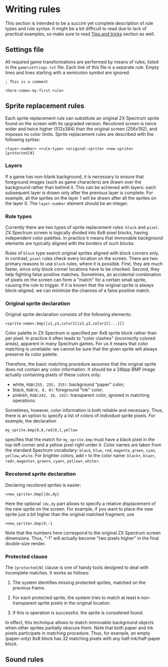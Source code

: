 # Writing rules
This section is intended to be a succint yet complete description of rule types and rule syntax. It might be a bit difficult to read due to lack of practical examples, so make sure to read [Tips and tricks](tips-tricks.md) section as well.

## Settings file

All required game transformations are performed by means of rules, listed in the `game\settings.txt` file. Each line of this file is a separate rule. Empty lines and lines starting with a semicolon symbol are ignored:

```
; This is a comment

<here-comes-my-first-rule>
```

## Sprite replacement rules

Each sprite replacement rule can substitute an original ZX Spectrum sprite found on the screen with its upgraded version. Recolored screen is twice wider and twice higher (512x384) than the original screen (256x192), and imposes no color limits. Sprite replacement rules are described with the following syntax:

```
<layer-number> <rule-type> <original-sprite> <new-sprite> [protected|N]
```

### Layers

If a game has non-blank background, it is necessary to ensure that foreground images (such as game characters) are drawn over the background rather than behind it. This can be achieved with layers: each subsequent layer is drawn only after the previous layer is complete. For example, all the sprites on the layer 1 will be drawn after all the sprites on the layer 0. The `layer-number` element should be an integer.

### Rule types

Currently there are two types of sprite replacement rules: `block` and `pixel`. ZX Spectrum screen is logically divided into 8x8-pixel blocks, having independent color palettes. In practice it means that immovable background elements are typically aligned with the borders of such blocks.

Rules of `block` type search original sprites aligned with block corners only. In contrast, `pixel` rules check every location on the screen. There are two primary reasons to use `block` rules, where it is possible. First, they are much faster, since only block corner locations have to be checked. Second, they help fighting false positive matches. Sometimes, an accidental combination of pixels on the screen can form a "match" for a certain small sprite, causing the rule to trigger. If it is known that the original sprite is always block-aligned, we can minimize the chances of a false positive match.

### Original sprite declaration

Original sprite declaration consists of the following elements:

```
<sprite-name>.bmp[|x1,y1,color1[|x2,y2,color2[|...]]]
```

Color palette in ZX Spectrum is specified per 8x8 sprite block rather than per pixel. In practice it often leads to "color clashes" (incorrectly colored areas), apparent in many Spectrum games. For us it means that color matching is unreliable: we cannot be sure that the given sprite will always preserve its color palette.

Therefore, the basic matching procedure assumes that the original sprite does not contain any color information. It should be a 24bpp BMP image actually containing pixels of these colors only:

- white, `RGB(255, 255, 255)`: background "paper" color;
- black, `RGB(0, 0, 0)`: foreground "ink" color;
- pinkish, `RGB(242, 10, 242)`: transparent color, ignored in matching operations.

Sometimes, however, color information is both reliable and necessary. Thus, there is an option to specify a list of colors of *individual* sprite pixels. For example, the declaration

```
my_sprite.bmp|0,0,red|0,1,yellow
```

specifies that the match for `my_sprite.bmp` must have a black pixel in the top-left corner and a yellow pixel right under it. Color names are taken from the standard Spectrum vocabulary: `black`, `blue`, `red`, `magenta`, `green`, `cyan`, `yellow`, `white`. For brighter colors, add `+` to the color name: `black+`, `blue+`, `red+`, `magenta+`, `green+`, `cyan+`, `yellow+`, `white+`.

### Recolored sprite declaration

Declaring recolored sprites is easier:

```
<new_sprite>.bmp[|dx,dy]
```

Here the optional `|dx,dy` part allows to specify a relative displacement of the new sprite on the screen. For example, if you want to place the new sprite just a bit higher than the original matched fragment, use

```
<new_sprite>.bmp|0,-1
```

Note that the numbers here correspond to the original ZX Spectrum screen dimensions. Thus, "-1" will actually become "two pixels higher" in the final double-size render.

### Protected clause

The `[protected|N]` clause is one of handy tools designed to deal with incomplete matches. It works as follows:

1. The system identifies missing protected sprites, matched on the previous frame.

1. For each protected sprite, the system tries to match at least `N` non-transparent sprite pixels in the original location.

1. If this is operation is successful, the sprite is considered found.

In effect, this technique allows to match immovable background objects when other sprites partially obscure them. Note that both paper and ink pixels participate in matching procedure. Thus, for example, an empty (paper-only) 8x8 block has 32 matching pixels with any half-ink/half-paper block.

## Sound rules

